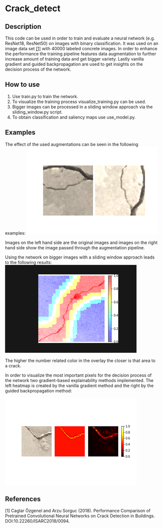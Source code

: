 # Crack_detect

## Description

This code can be used in order to train and evaluate a neural network
(e.g. ResNet18, ResNet50) on images with binary classification. It was used on
an image data set [[1]](#1) with 40000 labeled concrete images.
In order to enhance the performance the training pipeline features data
augmentation to further increase amount of training data and get bigger variety.
Lastly vanilla gradient and guided backpropagation are used to get insights on
the decision process of the network.

## How to use

1. Use train.py to train the network.
2. To visualize the training process visualize_training.py can be used.
3. Bigger images can be processed in a sliding window approach via the
sliding_window.py script.
4. To obtain classification and saliency maps use use_model.py.

## Examples

The effect of the used augmentations can be seen in the following examples:
![alt text](./examples/aug.gif)

Images on the left hand side are the original images and images on the right
hand side show the image passed through the augmentation pipeline.

Using the network on bigger images with a sliding window approach leads to the
following results:
![alt text](./examples/sw.gif)

The higher the number related color in the overlay the closer is that area to a crack.

In order to visualize the most important pixels for the decision process of the network two gradient-based explainability methods implemented. The left heatmap is created by the vanilla gradient method and the right by the guided backpropagation method:

![alt text](./examples/saliency.gif)

## References
<a id="1">[1]</a>
Caglar Özgenel and Arzu Sorguc (2018).
Performance Comparison of Pretrained Convolutional Neural Networks on Crack Detection in Buildings.
DOI:10.22260/ISARC2018/0094.
